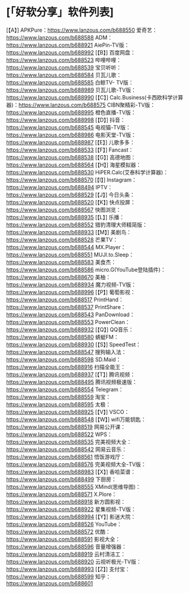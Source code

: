 # [「好软分享」软件列表]
[【A】]
APKPure：https://www.lanzous.com/b688550
爱奇艺：https://www.lanzous.com/b688588
ADM：https://www.lanzous.com/b688921
AiePin-TV版：https://www.lanzous.com/b688992
[【B】]
百度网盘：https://www.lanzous.com/b688523
哔哩哔哩：https://www.lanzous.com/b688539
宝贝听听：https://www.lanzous.com/b688584
贝瓦儿歌：https://www.lanzous.com/b688585
白鲸TV- TV版：https://www.lanzous.com/b688989
贝瓦儿歌-TV版：https://www.lanzous.com/b688990
[【C】]
Calc.Business(卡西欧科学计算器)：https://www.lanzous.com/b688575
CIBN聚精彩-TV版：https://www.lanzous.com/b688995
橙色直播-TV版：https://www.lanzous.com/b688998
[【D】]
抖音：https://www.lanzous.com/b688545
电视猫-TV版：https://www.lanzous.com/b688986
电影天堂-TV版：https://www.lanzous.com/b688987
[【E】]
儿歌多多：https://www.lanzous.com/b688533
[【F】]
Fancast：https://www.lanzous.com/b688538
[【G】]
高德地图：https://www.lanzous.com/b688564
[【H】]
海星模拟器：https://www.lanzous.com/b688530
HiPER.Calc(艾泰科学计算器)：https://www.lanzous.com/b688570
[【I】]
Instagram：https://www.lanzous.com/b688494
IPTV：https://www.lanzous.com/b688529
[【J】]
今日头条：https://www.lanzous.com/b688520
[【K】]
快点投屏：https://www.lanzous.com/b688567
快图浏览：https://www.lanzous.com/b688935
[【L】]
乐播：https://www.lanzous.com/b688552
猎豹清理大师精简版：https://www.lanzous.com/b688933
[【M】]
美剧鸟：https://www.lanzous.com/b688528
芒果TV：https://www.lanzous.com/b688544
MX.Player：https://www.lanzous.com/b688551
MUJI.to.Sleep：https://www.lanzous.com/b688583
美食杰：https://www.lanzous.com/b688586
micro.G(YouTube登陆插件)：https://www.lanzous.com/b688670
美柚：https://www.lanzous.com/b688934
魔力视频-TV版：https://www.lanzous.com/b688996
[【P】]
葡萄影视：https://www.lanzous.com/b688517
PrintHand：https://www.lanzous.com/b688537
PrintShare：https://www.lanzous.com/b688543
PanDownload：https://www.lanzous.com/b688553
PowerClean：https://www.lanzous.com/b688932
[【Q】]
QQ音乐：https://www.lanzous.com/b688580
蜻蜓FM：https://www.lanzous.com/b688930
[【S】]
SpeedTest：https://www.lanzous.com/b688547
搜狗输入法：https://www.lanzous.com/b688598
SD.Maid：https://www.lanzous.com/b688916
扫描全能王：https://www.lanzous.com/b688937
[【T】]
腾讯视频：https://www.lanzous.com/b688495
腾讯视频极速版：https://www.lanzous.com/b688554
Telegram：https://www.lanzous.com/b688559
淘宝：https://www.lanzous.com/b688595
太极：https://www.lanzous.com/b688925
[【V】]
VSCO：https://www.lanzous.com/b688548
[【W】]
wifi万能钥匙：https://www.lanzous.com/b688519
网易公开课：https://www.lanzous.com/b688522
WPS：https://www.lanzous.com/b688535
完美视频大全：https://www.lanzous.com/b688542
网易云音乐：https://www.lanzous.com/b688561
悟饭游戏厅：https://www.lanzous.com/b688576
完美视频大全-TV版：https://www.lanzous.com/b688983
[【X】]
香哈菜谱：https://www.lanzous.com/b688499
下厨房：https://www.lanzous.com/b688555
XMind(思维导图)：https://www.lanzous.com/b688571
X.Plore：https://www.lanzous.com/b688918
新方圆影视：https://www.lanzous.com/b688922
星集视频-TV版：https://www.lanzous.com/b688994
[【Y】]
影迷大院：https://www.lanzous.com/b688526
YouTube：https://www.lanzous.com/b688572
优酷：https://www.lanzous.com/b688591
影视大全：https://www.lanzous.com/b688596
音量增强器：https://www.lanzous.com/b688919
云村清洁工：https://www.lanzous.com/b688920
云视听极光-TV版：https://www.lanzous.com/b688993
[【Z】]
支付宝：https://www.lanzous.com/b688599
知乎：https://www.lanzous.com/b688601
